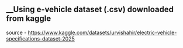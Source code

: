 ## __Using e-vehicle dataset (.csv) downloaded from kaggle

source - https://www.kaggle.com/datasets/urvishahir/electric-vehicle-specifications-dataset-2025
